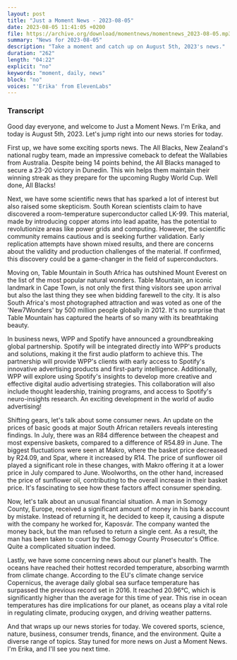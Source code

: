 ```yaml
---
layout: post
title: "Just a Moment News - 2023-08-05"
date: 2023-08-05 11:41:05 +0200
file: https://archive.org/download/momentnews/momentnews_2023-08-05.mp3
summary: "News for 2023-08-05"
description: "Take a moment and catch up on August 5th, 2023's news."
duration: "262"
length: "04:22"
explicit: "no"
keywords: "moment, daily, news"
block: "no"
voices: "'Erika' from ElevenLabs"
---
```


### Transcript

Good day everyone, and welcome to Just a Moment News. I'm Erika, and today is August 5th, 2023. Let's jump right into our news stories for today.

First up, we have some exciting sports news. The All Blacks, New Zealand's national rugby team, made an impressive comeback to defeat the Wallabies from Australia. Despite being 14 points behind, the All Blacks managed to secure a 23-20 victory in Dunedin. This win helps them maintain their winning streak as they prepare for the upcoming Rugby World Cup. Well done, All Blacks!

Next, we have some scientific news that has sparked a lot of interest but also raised some skepticism. South Korean scientists claim to have discovered a room-temperature superconductor called LK-99. This material, made by introducing copper atoms into lead apatite, has the potential to revolutionize areas like power grids and computing. However, the scientific community remains cautious and is seeking further validation. Early replication attempts have shown mixed results, and there are concerns about the validity and production challenges of the material. If confirmed, this discovery could be a game-changer in the field of superconductors.

Moving on, Table Mountain in South Africa has outshined Mount Everest on the list of the most popular natural wonders. Table Mountain, an iconic landmark in Cape Town, is not only the first thing visitors see upon arrival but also the last thing they see when bidding farewell to the city. It is also South Africa's most photographed attraction and was voted as one of the 'New7Wonders' by 500 million people globally in 2012. It's no surprise that Table Mountain has captured the hearts of so many with its breathtaking beauty.

In business news, WPP and Spotify have announced a groundbreaking global partnership. Spotify will be integrated directly into WPP's products and solutions, making it the first audio platform to achieve this. The partnership will provide WPP's clients with early access to Spotify's innovative advertising products and first-party intelligence. Additionally, WPP will explore using Spotify's insights to develop more creative and effective digital audio advertising strategies. This collaboration will also include thought leadership, training programs, and access to Spotify's neuro-insights research. An exciting development in the world of audio advertising!

Shifting gears, let's talk about some consumer news. An update on the prices of basic goods at major South African retailers reveals interesting findings. In July, there was an R84 difference between the cheapest and most expensive baskets, compared to a difference of R54.89 in June. The biggest fluctuations were seen at Makro, where the basket price decreased by R24.09, and Spar, where it increased by R14. The price of sunflower oil played a significant role in these changes, with Makro offering it at a lower price in July compared to June. Woolworths, on the other hand, increased the price of sunflower oil, contributing to the overall increase in their basket price. It's fascinating to see how these factors affect consumer spending.

Now, let's talk about an unusual financial situation. A man in Somogy County, Europe, received a significant amount of money in his bank account by mistake. Instead of returning it, he decided to keep it, causing a dispute with the company he worked for, Kaposvár. The company wanted the money back, but the man refused to return a single cent. As a result, the man has been taken to court by the Somogy County Prosecutor's Office. Quite a complicated situation indeed.

Lastly, we have some concerning news about our planet's health. The oceans have reached their hottest recorded temperature, absorbing warmth from climate change. According to the EU's climate change service Copernicus, the average daily global sea surface temperature has surpassed the previous record set in 2016. It reached 20.96°C, which is significantly higher than the average for this time of year. This rise in ocean temperatures has dire implications for our planet, as oceans play a vital role in regulating climate, producing oxygen, and driving weather patterns.

And that wraps up our news stories for today. We covered sports, science, nature, business, consumer trends, finance, and the environment. Quite a diverse range of topics. Stay tuned for more news on Just a Moment News. I'm Erika, and I'll see you next time.
